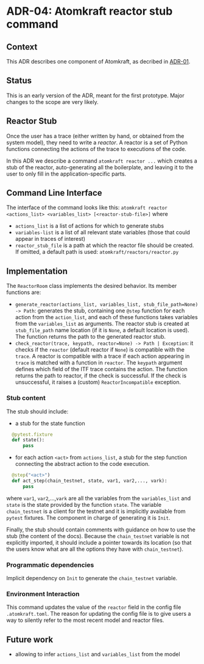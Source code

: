 # ADR-04: Atomkraft reactor stub command

## Context
This ADR describes one component of Atomkraft, as decribed in [ADR-01](01adr-principles-architecture.md).

## Status
This is an early version of the ADR, meant for the first prototype.
Major changes to the scope are very likely.

## Reactor Stub

Once the user has a trace (either written by hand, or obtained from the system model),  they need to write a *reactor*.
A reactor is a set of Python functions connecting the actions of the trace to executions of the code.

In this ADR we describe a command `atomkraft reactor ...` which creates a stub of the reactor,
auto-generating all the boilerplate, and leaving it to the user to only fill in the application-specific parts.

## Command Line Interface

The interface of the command looks like this:
`atomkraft reactor <actions_list> <variables_list> [<reactor-stub-file>]`
where
 - `actions_list` is a list of actions for which to generate stubs
 - `variables-list` is a list of all relevant state variables (those that could appear in traces of interest)
 - `reactor_stub_file` is a path at which the reactor file should be created.
 If omitted, a default path is used: `atomkraft/reactors/reactor.py`

## Implementation

 The `ReactorRoom` class implements the desired behavior.
 Its member functions are:
  - `generate_reactor(actions_list, variables_list, stub_file_path=None) -> Path`:
  generates the stub, containing one `@step` function for each action from the `action_list`,
  and each of these functions takes variables from the `variables_list` as arguments.
  The reactor stub is created at `stub_file_path` name location
  (if it is `None`, a default location is used).
  The function returns the path to the generated reactor stub.
  - `check_reactor(trace, keypath, reactor=None) -> Path | Exception`: it checks if the `reactor` (default reactor if `None`) is compatible with the `trace`. A reactor is compatible with a trace if each action appearing in `trace` is matched with a function in `reactor`. The `keypath` argument defines which field of the ITF trace contains the action. The function returns the path to reactor, if the check is successful. If the check is unsuccessful, it raises a (custom) `ReactorIncompatible` exception.


### Stub content

 The stub should include:


  - a stub for the state function
  ```python
    @pytest.fixture
    def state():
        pass

  ```

  - for each action `<act>` from `actions_list`, a stub for the step function connecting the abstract action to the code execution.

  ```python
    @step("<act>")
    def act_step(chain_testnet, state, var1, var2,..., vark):
        pass
  ```
  where `var1`, `var2`,...,`vark` are all the variables from the `variables_list` and `state` is the state provided by the function `state`.
  The variable `chain_testnet` is a client for the testnet and it is implicitly available from `pytest` fixtures.
  The component in charge of generating it is `Init`.


  Finally, the stub should contain comments with guidance on how to use the stub
  (the content of the docs).
  Because the `chain_testnet` variable is not explicitly imported, it should include a pointer towards its location (so that the users know what are all the options they have with `chain_testnet`).

### Programmatic dependencies
Implicit dependency on `Init` to generate the `chain_testnet` variable.

 ### Environment Interaction
This command updates the value of the `reactor` field in the config file `.atomkraft.toml`.
The reason for updating the config file is to give users a way to silently refer to the most recent model and reactor files.


  ## Future work
   - allowing to infer `actions_list` and `variables_list` from the model
